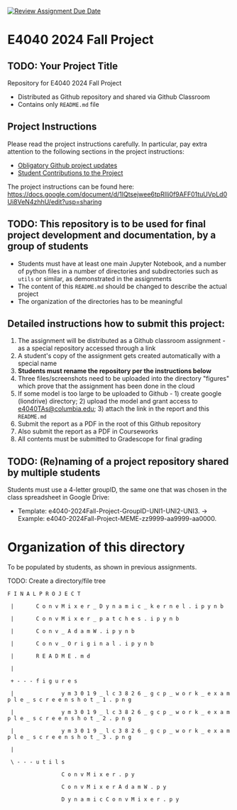 [![Review Assignment Due Date](https://classroom.github.com/assets/deadline-readme-button-22041afd0340ce965d47ae6ef1cefeee28c7c493a6346c4f15d667ab976d596c.svg)](https://classroom.github.com/a/cZnpr7Ns)
# E4040 2024 Fall Project
## TODO: Your Project Title

Repository for E4040 2024 Fall Project
  - Distributed as Github repository and shared via Github Classroom
  - Contains only `README.md` file

## Project Instructions
Please read the project instructions carefully. In particular, pay extra attention to the following sections in the project instructions:
 - [Obligatory Github project updates](https://docs.google.com/document/d/1lQtsejwee6tpRIIi0f9AFF01tuUVpLd0Ui8VeN4zhhU/edit?tab=t.0#heading=h.m8ytn1ouhejl)
 - [Student Contributions to the Project](https://docs.google.com/document/d/1lQtsejwee6tpRIIi0f9AFF01tuUVpLd0Ui8VeN4zhhU/edit?tab=t.0#heading=h.m8ytn1ouhejl)

The project instructions can be found here:
https://docs.google.com/document/d/1lQtsejwee6tpRIIi0f9AFF01tuUVpLd0Ui8VeN4zhhU/edit?usp=sharing 

## TODO: This repository is to be used for final project development and documentation, by a group of students
  - Students must have at least one main Jupyter Notebook, and a number of python files in a number of directories and subdirectories such as `utils` or similar, as demonstrated in the assignments
  - The content of this `README.md` should be changed to describe the actual project
  - The organization of the directories has to be meaningful

## Detailed instructions how to submit this project:
1. The assignment will be distributed as a Github classroom assignment - as a special repository accessed through a link
2. A student's copy of the assignment gets created automatically with a special name
3. **Students must rename the repository per the instructions below**
5. Three files/screenshots need to be uploaded into the directory "figures" which prove that the assignment has been done in the cloud
6. If some model is too large to be uploaded to Github - 1) create google (liondrive) directory; 2) upload the model and grant access to e4040TAs@columbia.edu; 3) attach the link in the report and this `README.md`
7. Submit the report as a PDF in the root of this Github repository
8. Also submit the report as a PDF in Courseworks
9. All contents must be submitted to Gradescope for final grading

## TODO: (Re)naming of a project repository shared by multiple students
Students must use a 4-letter groupID, the same one that was chosen in the class spreadsheet in Google Drive: 
* Template: e4040-2024Fall-Project-GroupID-UNI1-UNI2-UNI3. -> Example: e4040-2024Fall-Project-MEME-zz9999-aa9999-aa0000.

# Organization of this directory
To be populated by students, as shown in previous assignments.

TODO: Create a directory/file tree

```
F I N A L P R O J E C T 
 
 |       C o n v M i x e r _ D y n a m i c _ k e r n e l . i p y n b 
 
 |       C o n v M i x e r _ p a t c h e s . i p y n b 
 
 |       C o n v _ A d a m W . i p y n b 
 
 |       C o n v _ O r i g i n a l . i p y n b 
 
 |       R E A D M E . m d 
 
 |       
 
 + - - - f i g u r e s 
 
 |               y m 3 0 1 9 _ l c 3 8 2 6 _ g c p _ w o r k _ e x a m p l e _ s c r e e n s h o t _ 1 . p n g 
 
 |               y m 3 0 1 9 _ l c 3 8 2 6 _ g c p _ w o r k _ e x a m p l e _ s c r e e n s h o t _ 2 . p n g 
 
 |               y m 3 0 1 9 _ l c 3 8 2 6 _ g c p _ w o r k _ e x a m p l e _ s c r e e n s h o t _ 3 . p n g 
 
 |               
 
 \ - - - u t i l s 
 
                 C o n v M i x e r . p y 
 
                 C o n v M i x e r A d a m W . p y 
 
                 D y n a m i c C o n v M i x e r . p y 
 ```
                 
 
 